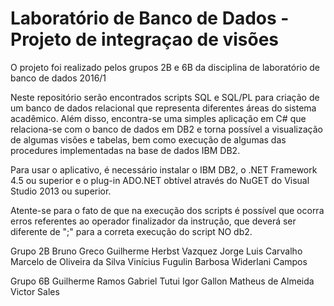# Laboratório de Banco de Dados - Projeto de integraçao de visões

O projeto foi realizado pelos grupos 2B e 6B da disciplina de laboratório de banco de dados 2016/1

Neste repositório serão encontrados scripts SQL e SQL/PL para criação de um banco de dados relacional que representa diferentes áreas do sistema acadêmico. Além disso, encontra-se uma simples aplicação em C# que relaciona-se com o banco de dados em DB2 e torna possível a visualização de algumas visões e tabelas, bem como execução de algumas das procedures implementadas na base de dados IBM DB2.

Para usar o aplicativo, é necessário instalar o IBM DB2, o .NET Framework 4.5 ou superior e o plug-in ADO.NET obtível através do NuGET do Visual Studio 2013 ou superior.

Atente-se para o fato de que na execução dos scripts é possível que ocorra erros referentes ao operador finalizador da instrução, que deverá ser diferente de ";" para a correta execução do script NO db2.

Grupo 2B
Bruno Greco
Guilherme Herbst Vazquez
Jorge Luis Carvalho
Marcelo de Oliveira da Silva
Vinícius Fugulin Barbosa
Widerlani Campos

Grupo 6B
Guilherme Ramos
Gabriel Tutui
Igor Gallon
Matheus de Almeida
Victor Sales
